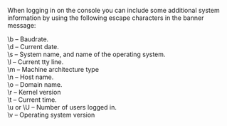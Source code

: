 When logging in on the console you can include some additional system information by using the following escape characters in the banner message:

\b – Baudrate.  
\d – Current date.  
\s – System name, and name of the operating system.  
\l – Current tty line.  
\m – Machine architecture type  
\n – Host name.  
\o – Domain name.  
\r – Kernel version  
\t – Current time.  
\u or \U – Number of users logged in.  
\v – Operating system version